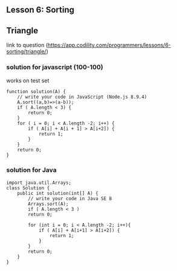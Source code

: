 ## Lesson 6: Sorting
## Triangle
link to question (https://app.codility.com/programmers/lessons/6-sorting/triangle/)

### solution for javascript (100-100)
works on test set
```
function solution(A) {
    // write your code in JavaScript (Node.js 8.9.4)
    A.sort((a,b)=>(a-b));
    if ( A.length < 3) {
        return 0;
    }
    for ( i = 0; i < A.length -2; i++) {
        if ( A[i] + A[i + 1] > A[i+2]) {
            return 1;
        }
    }
    return 0;
}

```

### solution for Java 
```
import java.util.Arrays;
class Solution {
    public int solution(int[] A) {
        // write your code in Java SE 8
        Arrays.sort(A);
        if ( A.length < 3 ) 
        return 0;
        
        for (int i = 0; i < A.length -2; i++){
            if ( A[i] + A[i+1] > A[i+2]) {
                return 1;
            }
        }
        return 0;
    }
}

```
